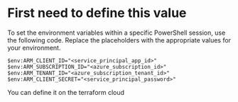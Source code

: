 
# First need to define this value 
To set the environment variables within a specific PowerShell session, use the following code. Replace the placeholders with the appropriate values for your environment.
```
$env:ARM_CLIENT_ID="<service_principal_app_id>"
$env:ARM_SUBSCRIPTION_ID="<azure_subscription_id>"
$env:ARM_TENANT_ID="<azure_subscription_tenant_id>"
$env:ARM_CLIENT_SECRET="<service_principal_password>"
```
You can define it on the terraform cloud 